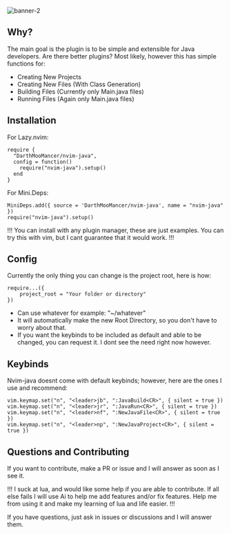 ![banner-2](https://github.com/user-attachments/assets/c9e52b54-c7ad-414d-a282-89398e58a71a)

## Why?

The main goal is the plugin is to be simple and extensible for Java developers. Are there better plugins? Most likely, however this has simple functions for:

- Creating New Projects
- Creating New Files (With Class Generation)
- Building Files (Currently only Main.java files)
- Running Files (Again only Main.java files)

## Installation

For Lazy.nvim:
```
require {
  "DarthMooMancer/nvim-java",
  config = function()
    require("nvim-java").setup()
  end
}

```

For Mini.Deps:
```
MiniDeps.add({ source = 'DarthMooMancer/nvim-java', name = "nvim-java" })
require("nvim-java").setup()

```

!!! You can install with any plugin manager, these are just examples. You can try this with vim, but I cant guarantee that it would work. !!!

## Config
Currently the only thing you can change is the project root, here is how:
```
require...({
    project_root = "Your folder or directory"
})
```
- Can use whatever for example: "~/whatever"
- It will automatically make the new Root Directory, so you don't have to worry about that.
- If you want the keybinds to be included as default and able to be changed, you can request it. I dont see the need right now however.

## Keybinds

Nvim-java doesnt come with default keybinds; however, here are the ones I use and recommend:

```
vim.keymap.set("n", "<leader>jb", ":JavaBuild<CR>", { silent = true })
vim.keymap.set("n", "<leader>jr", ":JavaRun<CR>", { silent = true })
vim.keymap.set("n", "<leader>nf", ":NewJavaFile<CR>", { silent = true })
vim.keymap.set("n", "<leader>np", ":NewJavaProject<CR>", { silent = true })
```

## Questions and Contributing

If you want to contribute, make a PR or issue and I will answer as soon as I see it. 

!!! I suck at lua, and would like some help if you are able to contribute. If all else fails I will use Ai to help me add features and/or fix features. Help me from using it and make my learning of lua and life easier. !!!

If you have questions, just ask in issues or discussions and I will answer them.
